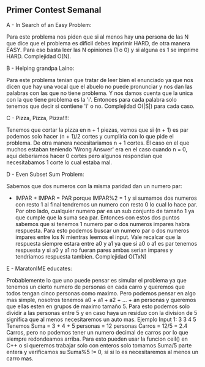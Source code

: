 ## Primer Contest Semanal

A - In Search of an Easy Problem:

Para este problema nos piden que si al menos hay una persona 
de las N que dice que el problema es dificil debes 
imprimir HARD, de otra manera EASY. Para eso basta leer
las N opiniones (1 o 0) y si alguna es 1 se imprime HARD.
Complejidad O(N).

B - Helping grandpa Laino:

Para este problema tenian que tratar de leer bien el enunciado
ya que nos dicen que hay una vocal que el abuelo no puede 
pronunciar y nos dan las palabras con las que no tiene problema.
Y nos damos cuenta que la unica con la que tiene problema
es la 'i'. Entonces para cada palabra solo tenemos que
decir si contiene 'i' o no. Complejidad O(|S|) para cada 
caso.

C - Pizza, Pizza, Pizza!!!:

Tenemos que cortar la pizza en n + 1 piezas, vemos que
si (n + 1) es par podemos solo hacer (n + 1)/2 cortes
y cumpliria con lo que pide el problema. De otra manera
necesitariamos n + 1 cortes. El caso en el que muchos
estaban teniendo 'Wrong Answer' era en el caso cuando
n = 0, aqui deberiamos hacer 0 cortes pero algunos
respondian que necesitabamos 1 corte lo cual estaba mal.


D - Even Subset Sum Problem:

Sabemos que dos numeros con la misma paridad dan un numero par:
- IMPAR + IMPAR = PAR porque IMPAR%2 = 1 y si sumamos dos
numeros con resto 1 al final tendremos un numero con resto 0
lo cual lo hace par. Por otro lado, cualquier numero par
es un sub conjunto de tamaño 1 ya que cumple que la suma
sea par. Entonces con estos dos puntos sabemos que si tenemos
1 numero par o dos numeros impares habra respuesta.
Para esto podemos buscar un numero par o dos numeros impares 
entre los N mientras leemos el input. Vale recalcar que
la respuesta siempre estara entre a0 y a1 ya que si a0 o a1
es par tenemos respuesta y si a0 y a1 no fueran pares
ambas serian impares y tendriamos respuesta tambien.
Complejidad O(TxN)

E - MaratonIME educates:

Probablemente lo que uno puede pensar es simular el problema
ya que tenemos un cierto numero de personas en cada carro
y queremos que todos tengan cinco personas como maximo. 
Pero podemos pensar en algo mas simple, nosotros tenemos
a0 + a1 + a2 + ... + an personas y queremos que ellas esten
en grupos de maximo tamaño 5. Para esto podemos solo dividir
a las personas entre 5 y en caso haya un residuo con la division
de 5 significa que al menos necesitaremos un auto mas.
Ejemplo Input 1: 
3
3 4 5
Tenemos Suma = 3 + 4 + 5 personas = 12 personas
Carros = 12/5 = 2.4 Carros, pero no podemos tener un 
numero decimal de carros por lo que siempre redondeamos 
arriba. Para esto pueden usar la funcion ceil() en C++
o si queremos trabajar solo con enteros solo tomamos
Suma/5 parte entera y verificamos su Suma%5 != 0, si si lo es
necesitaremos al menos un carro mas.

 
